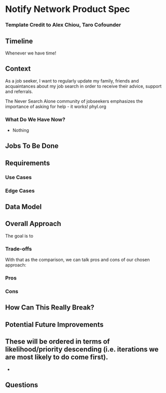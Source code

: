 # Notify Network Product Spec
### Template Credit to Alex Chiou, Taro Cofounder

## Timeline
Whenever we have time!


## Context
As a job seeker, I want to regularly update my family, friends and acquaintances about my job search in order to receive their advice, support and referrals.

The Never Search Alone community of jobseekers emphasizes the importance of asking for help - it works! phyl.org


### What Do We Have Now?
- Nothing

## Jobs To Be Done

## Requirements

### Use Cases

### Edge Cases

## Data Model

## Overall Approach
The goal is to

### Trade-offs

With that as the comparison, we can talk pros and cons of our chosen approach:
### Pros

### Cons

## How Can This Really Break?

## Potential Future Improvements
These will be ordered in terms of likelihood/priority descending (i.e. iterations we are most likely to do come first).
- 
- 

## Questions


